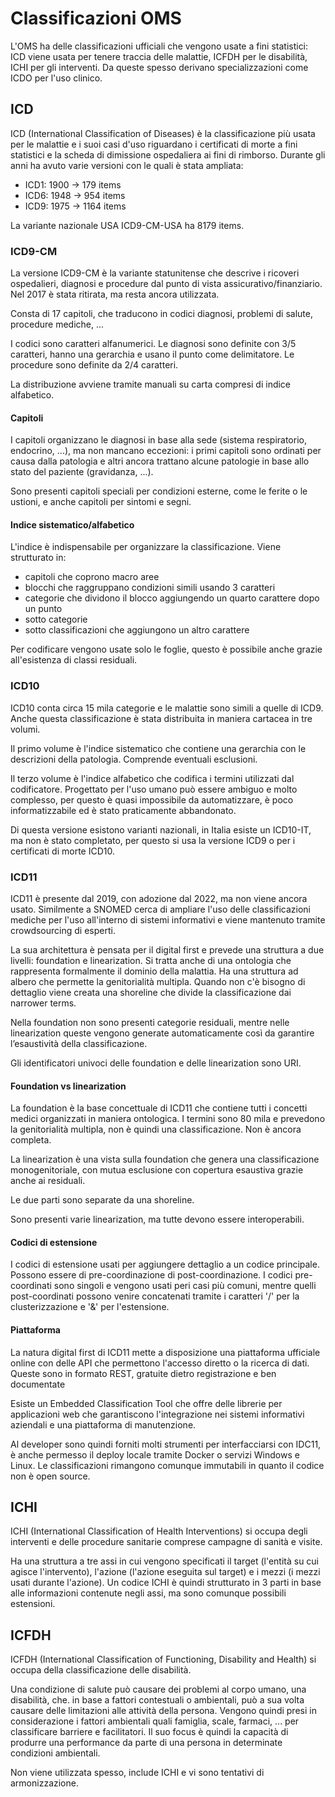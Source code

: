 # Classificazioni OMS

L'OMS ha delle classificazioni ufficiali che vengono usate a fini statistici: ICD viene usata per tenere traccia delle malattie, ICFDH per le disabilità, ICHI per gli interventi. Da queste spesso derivano specializzazioni come ICDO per l'uso clinico.

## ICD

ICD (International Classification of Diseases) è la classificazione più usata per le malattie e i suoi casi d'uso riguardano i certificati di morte a fini statistici e la scheda di dimissione ospedaliera ai fini di rimborso. Durante gli anni ha avuto varie versioni con le quali è stata ampliata:

- ICD1: 1900 $\rightarrow$ 179 items
- ICD6: 1948 $\rightarrow$ 954 items
- ICD9: 1975 $\rightarrow$ 1164 items

La variante nazionale USA ICD9-CM-USA ha 8179 items.

### ICD9-CM

La versione ICD9-CM è la variante statunitense che descrive i ricoveri ospedalieri, diagnosi e procedure dal punto di vista assicurativo/finanziario. Nel 2017 è stata ritirata, ma resta ancora utilizzata.

Consta di 17 capitoli, che traducono in codici diagnosi, problemi di salute, procedure mediche, ...

I codici sono caratteri alfanumerici. Le diagnosi sono definite con 3/5 caratteri, hanno una gerarchia e usano il punto come delimitatore. Le procedure sono definite da 2/4 caratteri.

La distribuzione avviene tramite manuali su carta compresi di indice alfabetico.

#### Capitoli

I capitoli organizzano le diagnosi in base alla sede (sistema respiratorio, endocrino, ...), ma non mancano eccezioni: i primi capitoli sono ordinati per causa dalla patologia e altri ancora trattano alcune patologie in base allo stato del paziente (gravidanza, ...).

Sono presenti capitoli speciali per condizioni esterne, come le ferite o le ustioni, e anche capitoli per sintomi e segni.

#### Indice sistematico/alfabetico

L'indice è indispensabile per organizzare la classificazione. Viene strutturato in:

- capitoli che coprono macro aree
- blocchi che raggruppano condizioni simili usando 3 caratteri
- categorie che dividono il blocco aggiungendo un quarto carattere dopo un punto
- sotto categorie
- sotto classificazioni che aggiungono un altro carattere

Per codificare vengono usate solo le foglie, questo è possibile anche grazie all'esistenza di classi residuali.

### ICD10

ICD10 conta circa 15 mila categorie e le malattie sono simili a quelle di ICD9. Anche questa classificazione è stata distribuita in maniera cartacea in tre volumi.

Il primo volume è l'indice sistematico che contiene una gerarchia con le descrizioni della patologia. Comprende eventuali esclusioni.

Il terzo volume è l'indice alfabetico che codifica i termini utilizzati dal codificatore. Progettato per l'uso umano può essere ambiguo e molto complesso, per questo è quasi impossibile da automatizzare, è poco informatizzabile ed è stato praticamente abbandonato.

Di questa versione esistono varianti nazionali, in Italia esiste un ICD10-IT, ma non è stato completato, per questo si usa la versione ICD9 o per i certificati di morte ICD10.

### ICD11

ICD11 è presente dal 2019, con adozione dal 2022, ma non viene ancora usato. Similmente a SNOMED cerca di ampliare l'uso delle classificazioni mediche per l'uso all'interno di sistemi informativi e viene mantenuto tramite crowdsourcing di esperti.

La sua architettura è pensata per il digital first e prevede una struttura a due livelli: foundation e linearization. Si tratta anche di una ontologia che rappresenta formalmente il dominio della malattia. Ha una struttura ad albero che permette la genitorialità multipla. Quando non c'è bisogno di dettaglio viene creata una shoreline che divide la classificazione dai narrower terms.

Nella foundation non sono presenti categorie residuali, mentre nelle linearization queste vengono generate automaticamente così da garantire l’esaustività della classificazione.

Gli identificatori univoci delle foundation e delle linearization sono URI.

#### Foundation vs linearization

La foundation è la base concettuale di ICD11 che contiene tutti i concetti medici organizzati in maniera ontologica. I termini sono 80 mila e prevedono la genitorialità multipla, non è quindi una classificazione. Non è ancora completa.

La linearization è una vista sulla foundation che genera una classificazione monogenitoriale, con mutua esclusione con copertura esaustiva grazie anche ai residuali.

Le due parti sono separate da una shoreline.

Sono presenti varie linearization, ma tutte devono essere interoperabili.

#### Codici di estensione

I codici di estensione usati per aggiungere dettaglio a un codice principale. Possono essere di pre-coordinazione di post-coordinazione. I codici pre-coordinati sono singoli e vengono usati peri casi più comuni, mentre quelli post-coordinati possono venire concatenati tramite i caratteri '/' per la clusterizzazione e '&' per l'estensione.

#### Piattaforma

La natura digital first di ICD11 mette a disposizione una piattaforma ufficiale online con delle API che permettono l'accesso diretto o la ricerca di dati. Queste sono in formato REST, gratuite dietro registrazione e ben documentate

Esiste un Embedded Classification Tool che offre delle librerie per applicazioni web che garantiscono l'integrazione nei sistemi informativi aziendali e una piattaforma di manutenzione.

Al developer sono quindi forniti molti strumenti per interfacciarsi con IDC11, è anche permesso il deploy locale tramite Docker o servizi Windows e Linux. Le classificazioni rimangono comunque immutabili in quanto il codice non è open source.

## ICHI

ICHI (International Classification of Health Interventions) si occupa degli interventi e delle procedure sanitarie comprese campagne di sanità e visite.

Ha una struttura a tre assi in cui vengono specificati il target (l'entità su cui agisce l'intervento), l'azione (l'azione eseguita sul target) e i mezzi (i mezzi usati durante l'azione). Un codice ICHI è quindi strutturato in 3 parti in base alle informazioni contenute negli assi, ma sono comunque possibili estensioni.

## ICFDH

ICFDH (International Classification of Functioning, Disability and Health) si occupa della classificazione delle disabilità.

Una condizione di salute può causare dei problemi al corpo umano, una disabilità, che. in base a fattori contestuali o ambientali, può a sua volta causare delle limitazioni alle attività della persona. Vengono quindi presi in considerazione i fattori ambientali quali famiglia, scale, farmaci, ... per classificare barriere e facilitatori. Il suo focus è quindi la capacità di produrre una performance da parte di una persona in determinate condizioni ambientali.

Non viene utilizzata spesso, include ICHI e vi sono tentativi di armonizzazione.